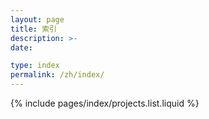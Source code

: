 ```yaml
---
layout: page
title: 索引
description: >-
date:

type: index
permalink: /zh/index/
---
```

{% include pages/index/projects.list.liquid %}
